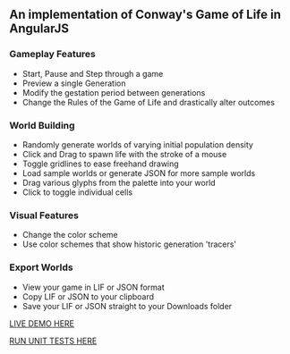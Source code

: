 ## An implementation of Conway's Game of Life in AngularJS

### Gameplay Features
* Start, Pause and Step through a game
* Preview a single Generation
* Modify the gestation period between generations
* Change the Rules of the Game of Life and drastically alter outcomes

### World Building
* Randomly generate worlds of varying initial population density
* Click and Drag to spawn life with the stroke of a mouse
* Toggle gridlines to ease freehand drawing
* Load sample worlds or generate JSON for more sample worlds
* Drag various glyphs from the palette into your world
* Click to toggle individual cells

### Visual Features
* Change the color scheme
* Use color schemes that show historic generation 'tracers'

### Export Worlds
* View your game in LIF or JSON format
* Copy LIF or JSON to your clipboard
* Save your LIF or JSON straight to your Downloads folder

[LIVE DEMO HERE](http://mcolley73.github.io/GameOfLife/)

[RUN UNIT TESTS HERE](http://mcolley73.github.io/GameOfLife/test/specRunner.html)
